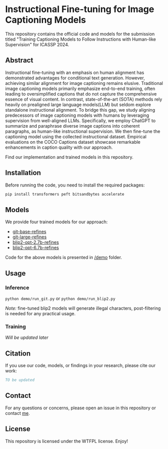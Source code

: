 # Instructional Fine-tuning for Image Captioning Models
This repository contains the official code and models for the submission titled "Training Captioning Models to Follow Instructions with Human-like Supervision" for ICASSP 2024.

## Abstract
Instructional fine-tuning with an emphasis on human alignment has demonstrated advantages for conditional text generation. However, achieving similar alignment for image captioning remains elusive. Traditional image captioning models primarily emphasize end-to-end training, often leading to oversimplified captions that do not capture the comprehensive essence of visual content. In contrast, state-of-the-art (SOTA) methods rely heavily on prealigned large language models(LLM) but seldom explore standalone instructional alignment. To bridge this gap, we study aligning predecessors of image captioning models with humans by leveraging supervision from well-aligned LLMs. Specifically, we employ ChatGPT to summarize and paraphrase diverse image captions into coherent paragraphs, as human-like instructional supervision. We then fine-tune the captioning model using the collected instructional dataset. Empirical evaluations on the COCO Captions dataset showcase remarkable enhancements in caption quality with our approach.

Find our implementation and trained models in this repository.

## Installation

Before running the code, you need to install the required packages:

```bash
pip install transformers peft bitsandbytes accelerate
```

## Models

We provide four trained models for our approach:

- [git-base-refines](https://huggingface.co/kurileo/git-base-refines)
- [git-large-refines](https://huggingface.co/kurileo/git-large-refines)
- [blip2-opt-2.7b-refines](https://huggingface.co/kurileo/blip2-opt-2.7b-refines)
- [blip2-opt-6.7b-refines](https://huggingface.co/kurileo/blip2-opt-6.7b-refines)

Code for the above models is presented in [/demo](https://github.com/dll-wu/Instructional_Image_captioning/tree/main/demo) folder.

## Usage

### Inference
`python demo/run_git.py` or `python demo/run_blip2.py`

*Note:* fine-tuned blip2 models will generate illegal characters, post-filtering is needed for any practical usage.

### Training

*Will be updated later*

## Citation

If you use our code, models, or findings in your research, please cite our work:

```bibtex
TO be updated
```

## Contact

For any questions or concerns, please open an issue in this repository or contact [me](mailto:yanyang@westlake.edu.cn).

## License

This repository is licensed under the WTFPL license. Enjoy!
